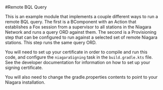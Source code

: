 <!---
   @author     Tim Urenda
   @creation   11 March 2024
--->

#Remote BQL Query

This is an example module that implements a couple different ways to run a remote BQL query. The first is a BComponent with an Action that establishes a Fox session from a supervisor to all stations in the Niagara Network and runs a query ORD against them. The second is a Provisioning step that can be configured to run against a selected set of remote Niagara stations. This step runs the same query ORD.

You will need to set up your certificate in order to compile and run this code, and configure the `niagaraSigning` task in the `build.gradle.kts` file.
See the developer documentation for information on how to set up your signing certificate.

You will also need to change the gradle.properties contents to point to your Niagara installation.